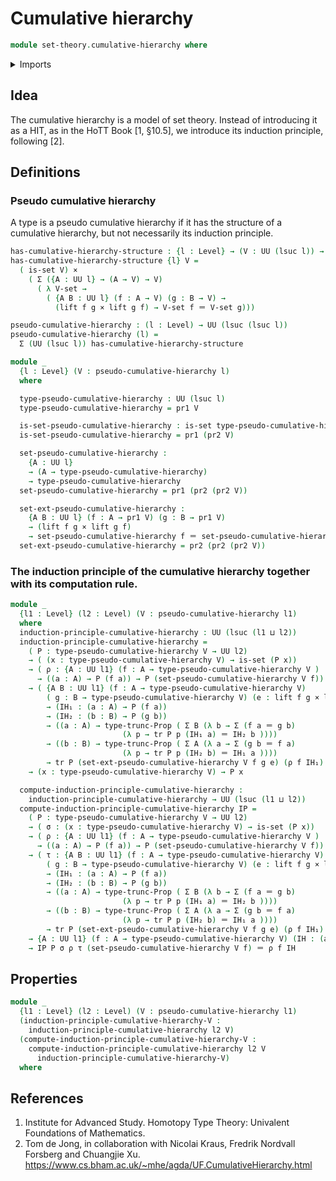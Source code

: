 # Cumulative hierarchy

```agda
module set-theory.cumulative-hierarchy where
```

<details><summary>Imports</summary>
```agda
open import foundation-core.equivalences
open import foundation.cartesian-product-types
open import foundation.dependent-pair-types
open import foundation.function-extensionality
open import foundation.identity-types
open import foundation.propositional-truncations
open import foundation.sets
open import foundation.transport
open import foundation.unit-type
open import foundation.universe-levels
open import orthogonal-factorization-systems.lifts-of-maps
```
</details>

## Idea

The cumulative hierarchy is a model of set theory.
Instead of introducing it as a HIT, as in the HoTT Book [1, §10.5], we introduce
its induction principle, following [2].

## Definitions

### Pseudo cumulative hierarchy

A type is a pseudo cumulative hierarchy if it has the structure of a cumulative hierarchy, but not necessarily its induction principle.

```agda
has-cumulative-hierarchy-structure : {l : Level} → (V : UU (lsuc l)) → UU (lsuc l)
has-cumulative-hierarchy-structure {l} V =
  ( is-set V) ×
    ( Σ ({A : UU l} → (A → V) → V)
      ( λ V-set →
        ( {A B : UU l} (f : A → V) (g : B → V) →
          (lift f g × lift g f) → V-set f ＝ V-set g)))

pseudo-cumulative-hierarchy : (l : Level) → UU (lsuc (lsuc l))
pseudo-cumulative-hierarchy (l) =
  Σ (UU (lsuc l)) has-cumulative-hierarchy-structure

module _
  {l : Level} (V : pseudo-cumulative-hierarchy l)
  where

  type-pseudo-cumulative-hierarchy : UU (lsuc l)
  type-pseudo-cumulative-hierarchy = pr1 V

  is-set-pseudo-cumulative-hierarchy : is-set type-pseudo-cumulative-hierarchy
  is-set-pseudo-cumulative-hierarchy = pr1 (pr2 V)

  set-pseudo-cumulative-hierarchy :
    {A : UU l}
    → (A → type-pseudo-cumulative-hierarchy)
    → type-pseudo-cumulative-hierarchy
  set-pseudo-cumulative-hierarchy = pr1 (pr2 (pr2 V))

  set-ext-pseudo-cumulative-hierarchy :
    {A B : UU l} (f : A → pr1 V) (g : B → pr1 V)
    → (lift f g × lift g f)
    → set-pseudo-cumulative-hierarchy f ＝ set-pseudo-cumulative-hierarchy g
  set-ext-pseudo-cumulative-hierarchy = pr2 (pr2 (pr2 V))
```

### The induction principle of the cumulative hierarchy together with its computation rule.

```agda
module _
  {l1 : Level} (l2 : Level) (V : pseudo-cumulative-hierarchy l1)
  where
  induction-principle-cumulative-hierarchy : UU (lsuc (l1 ⊔ l2))
  induction-principle-cumulative-hierarchy =
    ( P : type-pseudo-cumulative-hierarchy V → UU l2)
    → ( (x : type-pseudo-cumulative-hierarchy V) → is-set (P x))
    → ( ρ : {A : UU l1} (f : A → type-pseudo-cumulative-hierarchy V )
      → ((a : A) → P (f a)) → P (set-pseudo-cumulative-hierarchy V f))
    → ( {A B : UU l1} (f : A → type-pseudo-cumulative-hierarchy V)
        ( g : B → type-pseudo-cumulative-hierarchy V) (e : lift f g × lift g f)
        → (IH₁ : (a : A) → P (f a))
        → (IH₂ : (b : B) → P (g b))
        → ((a : A) → type-trunc-Prop ( Σ B (λ b → Σ (f a ＝ g b)
                         (λ p → tr P p (IH₁ a) ＝ IH₂ b ))))
        → ((b : B) → type-trunc-Prop ( Σ A (λ a → Σ (g b ＝ f a)
                         (λ p → tr P p (IH₂ b) ＝ IH₁ a ))))
        → tr P (set-ext-pseudo-cumulative-hierarchy V f g e) (ρ f IH₁) ＝ ρ g IH₂)
    → (x : type-pseudo-cumulative-hierarchy V) → P x

  compute-induction-principle-cumulative-hierarchy :
    induction-principle-cumulative-hierarchy → UU (lsuc (l1 ⊔ l2))
  compute-induction-principle-cumulative-hierarchy IP =
    ( P : type-pseudo-cumulative-hierarchy V → UU l2)
    → ( σ : (x : type-pseudo-cumulative-hierarchy V) → is-set (P x))
    → ( ρ : {A : UU l1} (f : A → type-pseudo-cumulative-hierarchy V )
      → ((a : A) → P (f a)) → P (set-pseudo-cumulative-hierarchy V f))
    → ( τ : {A B : UU l1} (f : A → type-pseudo-cumulative-hierarchy V)
        ( g : B → type-pseudo-cumulative-hierarchy V) (e : lift f g × lift g f)
        → (IH₁ : (a : A) → P (f a))
        → (IH₂ : (b : B) → P (g b))
        → ((a : A) → type-trunc-Prop ( Σ B (λ b → Σ (f a ＝ g b)
                         (λ p → tr P p (IH₁ a) ＝ IH₂ b ))))
        → ((b : B) → type-trunc-Prop ( Σ A (λ a → Σ (g b ＝ f a)
                         (λ p → tr P p (IH₂ b) ＝ IH₁ a ))))
        → tr P (set-ext-pseudo-cumulative-hierarchy V f g e) (ρ f IH₁) ＝ ρ g IH₂)
    → {A : UU l1} (f : A → type-pseudo-cumulative-hierarchy V) (IH : (a : A) → P (f a))
    → IP P σ ρ τ (set-pseudo-cumulative-hierarchy V f) ＝ ρ f IH
```

## Properties

```agda
module _
  {l1 : Level} (l2 : Level) (V : pseudo-cumulative-hierarchy l1)
  (induction-principle-cumulative-hierarchy-V :
    induction-principle-cumulative-hierarchy l2 V)
  (compute-induction-principle-cumulative-hierarchy-V :
    compute-induction-principle-cumulative-hierarchy l2 V
      induction-principle-cumulative-hierarchy-V)
  where

```

## References

1. Institute for Advanced Study. Homotopy Type Theory: Univalent Foundations of Mathematics.
2. Tom de Jong, in collaboration with Nicolai Kraus, Fredrik Nordvall Forsberg and Chuangjie Xu. <https://www.cs.bham.ac.uk/~mhe/agda/UF.CumulativeHierarchy.html>
